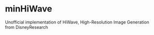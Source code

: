 # minHiWave
Unofficial implementation of HiWave, High-Resolution Image Generation from DisneyResearch
